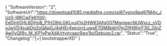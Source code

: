 {
    "SoftwareVersion": "2",
    "SoftwareUrl":"https://download1085.mediafire.com/xsi87vgno9ag97M4v_JUz5-I8KCwFk6YdV-EeDIntGHL6DHoB_P1HZ8hLGKLyuX1n2HW63AfqO07MqmpecNUWxcz_xVDvJwVD4subDg2oQApGJ4qHEr4wnzrcLuwsE7DM8pbH7mZifH9hjrF3G_GInZAw0yQf8y_M_KP1yPwXdA/rtyircaac6wx1lq/Debugv2.rar",
    "Status":"True",
    "Changelog":"[+] bootstrapperXD"
}
